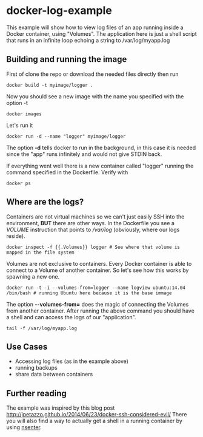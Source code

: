 # docker-log-example
This example will show how to view log files of an app running inside a Docker container, using "Volumes". The application here is just a shell script that runs in an infinite loop echoing a string to /var/log/myapp.log

## Building and running the image
First of clone the repo or download the needed files directly then run
   
    docker build -t myimage/logger .

Now you should see a new image with the name you specified with the option -t

    docker images

Let's run it
    
    docker run -d --name "logger" myimage/logger

The option **-d** tells docker to run in the background, in this case it is needed since the "app" runs infinitely and would not give STDIN back.

If everything went well there is a new container called "logger" running the command specified in the Dockerfile. Verify with

    docker ps

## Where are the logs?
Containers are not virtual machines so we can't just easily SSH into the environment, **BUT** there are other ways. In the Dockerfile you see a *VOLUME* instruction that points to */var/log* (obviously, where our logs reside).

    docker inspect -f {{.Volumes}} logger # See where that volume is mapped in the file system

Volumes are not exclusive to containers. Every Docker container is able to connect to a Volume of another container. So let's see how this works by spawning a new one.

    docker run -t -i --volumes-from=logger --name logview ubuntu:14.04 /bin/bash # running Ubuntu here because it is the base immage

The option **--volumes-from=** does the magic of connecting the Volumes from another container. After running the above command you should have a shell and can access the logs of our "application".

    tail -f /var/log/myapp.log

## Use Cases
- Accessing log files (as in the example above)
- running backups
- share data between containers

## Further reading
The example was inspired by this blog post <http://jpetazzo.github.io/2014/06/23/docker-ssh-considered-evil/> There you will also find a way to actually get a shell in a running container by using [nsenter](https://github.com/jpetazzo/nsenter).





